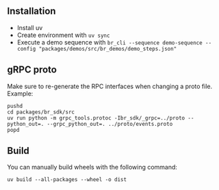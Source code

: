 ## Installation

* Install uv
* Create environment with ```uv sync```
* Execute a demo sequence with ```br_cli --sequence demo-sequence --config "packages/demos/src/br_demos/demo_steps.json"```

## gRPC proto

Make sure to re-generate the RPC interfaces when changing a proto file. Example:
```
pushd 
cd packages/br_sdk/src
uv run python -m grpc_tools.protoc -Ibr_sdk/_grpc=../proto --python_out=. --grpc_python_out=. ../proto/events.proto
popd
```

## Build

You can manually build wheels with the following command:
```
uv build --all-packages --wheel -o dist
```
